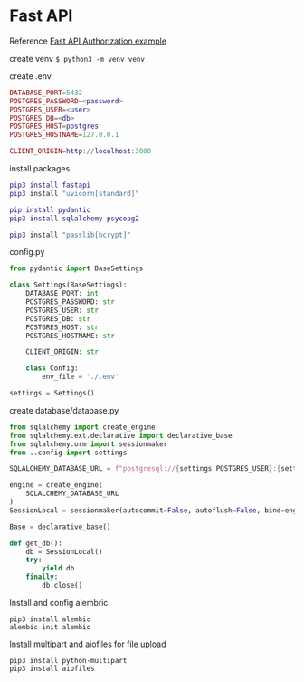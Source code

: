 # Fast API

Reference [Fast API Authorization example](https://codevoweb.com/restful-api-with-python-fastapi-access-and-refresh-tokens/)

create venv
```$ python3 -m venv venv```

create .env
```lua
DATABASE_PORT=5432
POSTGRES_PASSWORD=<password>
POSTGRES_USER=<user>
POSTGRES_DB=<db>
POSTGRES_HOST=postgres
POSTGRES_HOSTNAME=127.0.0.1

CLIENT_ORIGIN=http://localhost:3000
```

install packages

``` lua
pip3 install fastapi
pip3 install "uvicorn[standard]"

pip install pydantic  
pip3 install sqlalchemy psycopg2

pip3 install "passlib[bcrypt]"
```

config.py
``` py
from pydantic import BaseSettings

class Settings(BaseSettings):
    DATABASE_PORT: int
    POSTGRES_PASSWORD: str
    POSTGRES_USER: str
    POSTGRES_DB: str
    POSTGRES_HOST: str
    POSTGRES_HOSTNAME: str

    CLIENT_ORIGIN: str

    class Config:
        env_file = './.env'

settings = Settings()
```

create database/database.py

```python
from sqlalchemy import create_engine
from sqlalchemy.ext.declarative import declarative_base
from sqlalchemy.orm import sessionmaker
from ..config import settings

SQLALCHEMY_DATABASE_URL = f"postgresql://{settings.POSTGRES_USER}:{settings.POSTGRES_PASSWORD}@{settings.POSTGRES_HOSTNAME}:{settings.DATABASE_PORT}/{settings.POSTGRES_DB}"

engine = create_engine(
    SQLALCHEMY_DATABASE_URL
)
SessionLocal = sessionmaker(autocommit=False, autoflush=False, bind=engine)

Base = declarative_base()

def get_db():
    db = SessionLocal()
    try:
        yield db
    finally:
        db.close()
```


Install and config alembric

```
pip3 install alembic
alembic init alembic
```

Install multipart and aiofiles for file upload

```
pip3 install python-multipart
pip3 install aiofiles
```
